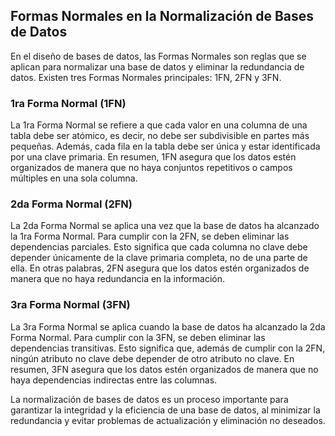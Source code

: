 ## Formas Normales en la Normalización de Bases de Datos

En el diseño de bases de datos, las Formas Normales son reglas que se aplican para normalizar una base de datos y eliminar la redundancia de datos. Existen tres Formas Normales principales: 1FN, 2FN y 3FN.

### 1ra Forma Normal (1FN)

La 1ra Forma Normal se refiere a que cada valor en una columna de una tabla debe ser atómico, es decir, no debe ser subdivisible en partes más pequeñas. Además, cada fila en la tabla debe ser única y estar identificada por una clave primaria. En resumen, 1FN asegura que los datos estén organizados de manera que no haya conjuntos repetitivos o campos múltiples en una sola columna.

### 2da Forma Normal (2FN)

La 2da Forma Normal se aplica una vez que la base de datos ha alcanzado la 1ra Forma Normal. Para cumplir con la 2FN, se deben eliminar las dependencias parciales. Esto significa que cada columna no clave debe depender únicamente de la clave primaria completa, no de una parte de ella. En otras palabras, 2FN asegura que los datos estén organizados de manera que no haya redundancia en la información.

### 3ra Forma Normal (3FN)

La 3ra Forma Normal se aplica cuando la base de datos ha alcanzado la 2da Forma Normal. Para cumplir con la 3FN, se deben eliminar las dependencias transitivas. Esto significa que, además de cumplir con la 2FN, ningún atributo no clave debe depender de otro atributo no clave. En resumen, 3FN asegura que los datos estén organizados de manera que no haya dependencias indirectas entre las columnas.

La normalización de bases de datos es un proceso importante para garantizar la integridad y la eficiencia de una base de datos, al minimizar la redundancia y evitar problemas de actualización y eliminación no deseados.
